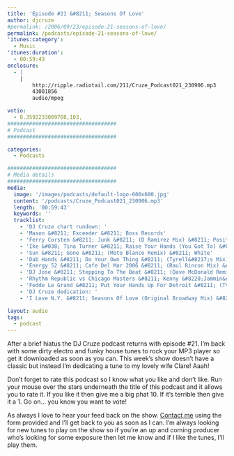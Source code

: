 ```yaml
---
title: 'Episode #21 &#8211; Seasons Of Love'
author: djcruze
#permalink: /2006/09/23/episode-21-seasons-of-love/
permalink: /podcasts/episode-21-seasons-of-love/
'itunes:category':
  - Music
'itunes:duration':
  - 00:59:43
enclosure:
  - |
    |
        http://ripple.radiotail.com/211/Cruze_Podcast021_230906.mp3
        43001856
        audio/mpeg

votio:
  - 8.3592233009708,103,
###################################
# Podcast
###################################

categories:
  - Podcasts

###################################
# Media details
###################################
media:
  image: '/images/podcasts/default-logo-600x600.jpg'
  content: '/podcasts/Cruze_Podcast021_230906.mp3'
  length: '00:59:43'
  keywords: ''
  tracklist:
    - 'DJ Cruze chart rundown: '
    - 'Mason &#8211; Exceeder &#8211; Boss Records'
    - 'Ferry Corsten &#8211; Junk &#8211; (D Ramirez Mix) &#8211; Positiva'
    - 'Ike &#038; Tina Turner &#8211; Raise Your Hands (You Got To) &#8211; (Nick Nite Extended Mix) &#8211; Gusto Records'
    - 'Sun &#8211; Gone &#8211; (Moto Blanco Remix) &#8211; White'
    - 'Dab Hands &#8211; Do Your Own Thing &#8211; (Tyrell&#8217;s Mix) &#8211; Gusto Records'
    - 'Energy 52 &#8211; Cafe Del Mar 2006 &#8211; (Raul Rincon Mix) &#8211; AATW'
    - 'DJ Jose &#8211; Stepping To The Beat &#8211; (Dave McDonald Remix) &#8211; Data Records'
    - 'Rhythm Republic vs Chicago Masters &#8211; Kenny &#8220;Jammin&#8221; Jason &#8211; Can You Dance? &#8211; (Soul Avengerz Club Mix) &#8211; Simply Recordings'
    - 'Fedde Le Grand &#8211; Put Your Hands Up For Detroit &#8211; (TV Rock &#038; Dirty South Melbourne Militia Remix) &#8211; CR2 Records'
    - 'DJ Cruze dedication: '
    - 'I Love N.Y. &#8211; Seasons Of Love (Original Broadway Mix) &#8211; Boss Records'

layout: audio
tags:
  - podcast
---
```


After a brief hiatus the DJ Cruze podcast returns with episode #21. I&#8217;m back with some dirty electro and funky house tunes to rock your MP3 player so get it downloaded as soon as you can. This week&#8217;s show doesn&#8217;t have a classic but instead I&#8217;m dedicating a tune to my lovely wife Clare! Aaah!

Don&#8217;t forget to rate this podcast so I know what you like and don&#8217;t like. Run your mouse over the stars underneath the title of this podcast and it allows you to rate it. If you like it then give me a big phat 10. If it&#8217;s terrible then give it a 1. Go on&#8230; you know you want to vote!

As always I love to hear your feed back on the show. [Contact me][1] using the form provided and I&#8217;ll get back to you as soon as I can. I&#8217;m always looking for new tunes to play on the show so if you&#8217;re an up and coming producer who&#8217;s looking for some exposure then let me know and if I like the tunes, I&#8217;ll play them.

[1]: /contact
